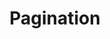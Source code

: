 ---
title: 'Pagination'
field: 'is.extent.pages'
slug: 'global-pagination'
description: 'Start/end pagination of a journal article or chapter'
required: False
module: 'Form'
cluster: 'Global'
policy: 'Free value. Single value only.'
layout: 'home'
---
